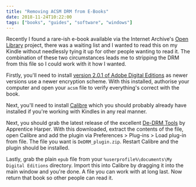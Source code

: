 ```yaml
---
title: "Removing ACSM DRM from E-Books"
date: 2018-11-24T10:22:00
tags: ["books", "guides", "software", "windows"]
---
```

Recently I found a rare-ish e-book available via the Internet Archive's [Open Library](https://openlibrary.org/) project, there was a waiting list and I wanted to read this on my Kindle without needlessly tying it up for other people wanting to read it.
The combination of these two circumstances leads me to stripping the DRM from this file so I could work with it how I wanted.

Firstly, you'll need to install [version 2.0.1 of Adobe Digital Editions](https://www.adobe.com/support/digitaleditions/downloads.html) as newer versions use a newer encryption scheme. With this installed, authorise your computer and open your `acsm` file to verify everything's correct with the book.

Next, you'll need to install [Calibre](https://calibre-ebook.com/) which you should probably already have installed if you're working with Kindles in any real manner.

Next, you should grab the latest release of the excellent [De-DRM Tools](https://github.com/apprenticeharper/DeDRM_tools/releases) by Apprentice Harper. With this downloaded, extract the contents of the file, open Calibre and add the plugin via Preferences > Plug-ins > Load plug-in from file. The file you want is `DeDRM_plugin.zip`. Restart Calibre and the plugin should be installed.

Lastly, grab the plain `epub` file from your `%userprofile%\documents\My Digital Editions` directory. Import this into Calibre by dragging it into the main window and you're done. A file you can work with at long last. Now return that book so other people can read it.